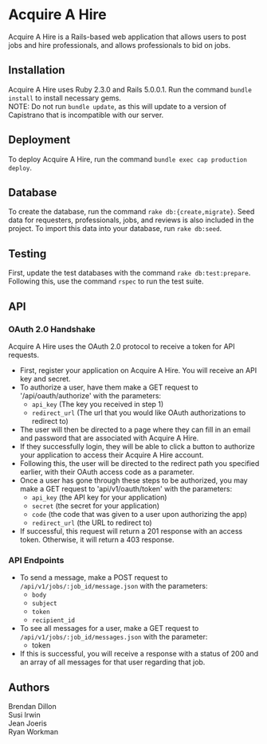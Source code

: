 # Acquire A Hire

Acquire A Hire is a Rails-based web application that allows users to post jobs and hire professionals, and allows professionals to bid on jobs.

## Installation

Acquire A Hire uses Ruby 2.3.0 and Rails 5.0.0.1. Run the command `bundle install` to install necessary gems.  
NOTE: Do not run `bundle update`, as this will update to a version of Capistrano that is incompatible with our server.

## Deployment

To deploy Acquire A Hire, run the command `bundle exec cap production deploy`.

## Database

To create the database, run the command `rake db:{create,migrate}`. Seed data for requesters, professionals, jobs, and reviews is also included in the project. To import this data into your database, run `rake db:seed`.

## Testing

First, update the test databases with the command `rake db:test:prepare`. Following this, use the command `rspec` to run the test suite.

## API

### OAuth 2.0 Handshake
Acquire A Hire uses the OAuth 2.0 protocol to receive a token for API requests.  
* First, register your application on Acquire A Hire. You will receive an API key and secret.
* To authorize a user, have them make a GET request to '/api/oauth/authorize' with the parameters:
  + `api_key` (The key you received in step 1)
  + `redirect_url` (The url that you would like OAuth authorizations to redirect to)
* The user will then be directed to a page where they can fill in an email and password that are associated with Acquire A Hire.
* If they successfully login, they will be able to click a button to authorize your application to access their Acquire A Hire account.
* Following this, the user will be directed to the redirect path you specified earlier, with their OAuth access code as a parameter.
* Once a user has gone through these steps to be authorized, you may make a GET request to 'api/v1/oauth/token' with the parameters:
  + `api_key` (the API key for your application)
  + `secret` (the secret for your application)
  + `code` (the code that was given to a user upon authorizing the app)
  + `redirect_url` (the URL to redirect to)
* If successful, this request will return a 201 response with an access token. Otherwise, it will return a 403 response.

### API Endpoints
* To send a message, make a POST request to `/api/v1/jobs/:job_id/message.json` with the parameters:
  + `body`
  + `subject`
  + `token`
  + `recipient_id`
* To see all messages for a user, make a GET request to `/api/v1/jobs/:job_id/messages.json` with the parameter:
  + token
* If this is successful, you will receive a response with a status of 200 and an array of all messages for that user regarding that job.

## Authors
Brendan Dillon  
Susi Irwin  
Jean Joeris  
Ryan Workman
